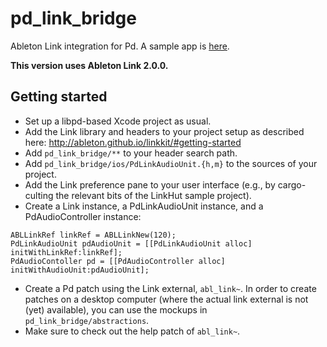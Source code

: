 # pd_link_bridge
Ableton Link integration for Pd. A sample app is [here](https://github.com/nettoyeurny/libpd_link_sample).

**This version uses Ableton Link 2.0.0.**

## Getting started

* Set up a libpd-based Xcode project as usual.
* Add the Link library and headers to your project setup as described here: http://ableton.github.io/linkkit/#getting-started
* Add `pd_link_bridge/**` to your header search path.
* Add `pd_link_bridge/ios/PdLinkAudioUnit.{h,m}` to the sources of your project.
* Add the Link preference pane to your user interface (e.g., by cargo-culting the relevant bits of the LinkHut sample project).
* Create a Link instance, a PdLinkAudioUnit instance, and a PdAudioController instance:

```
ABLLinkRef linkRef = ABLLinkNew(120);
PdLinkAudioUnit pdAudioUnit = [[PdLinkAudioUnit alloc] initWithLinkRef:linkRef];
PdAudioContoller pd = [[PdAudioController alloc] initWithAudioUnit:pdAudioUnit];
```

* Create a Pd patch using the Link external, `abl_link~`. In order to create patches on a desktop computer (where the actual link external is not (yet) available), you can use the mockups in `pd_link_bridge/abstractions`.
* Make sure to check out the help patch of `abl_link~`.

